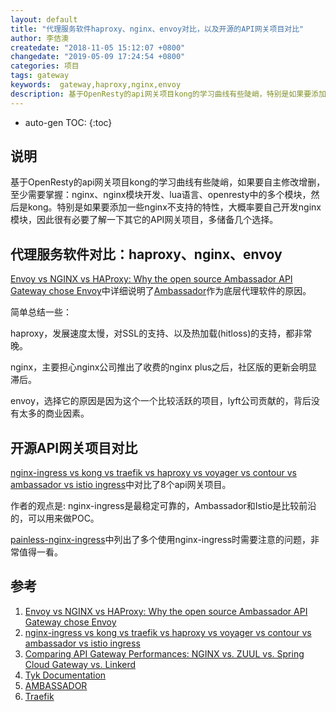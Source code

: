 ```yaml
---
layout: default
title: "代理服务软件haproxy、nginx、envoy对比，以及开源的API网关项目对比"
author: 李佶澳
createdate: "2018-11-05 15:12:07 +0800"
changedate: "2019-05-09 17:24:54 +0800"
categories: 项目
tags: gateway
keywords:  gateway,haproxy,nginx,envoy
description: 基于OpenResty的api网关项目kong的学习曲线有些陡峭，特别是如果要添加一些nginx不支持的特性，大概率要自己开发nginx模块，需要抬头看看路
---
```


* auto-gen TOC:
{:toc}

## 说明

基于OpenResty的api网关项目kong的学习曲线有些陡峭，如果要自主修改增删，至少需要掌握：nginx、nginx模块开发、lua语言、openresty中的多个模块，然后是kong。特别是如果要添加一些nginx不支持的特性，大概率要自己开发nginx模块，因此很有必要了解一下其它的API网关项目，多储备几个选择。

## 代理服务软件对比：haproxy、nginx、envoy

[Envoy vs NGINX vs HAProxy: Why the open source Ambassador API Gateway chose Envoy][1]中详细说明了[Ambassador](https://www.getambassador.io/)作为底层代理软件的原因。

简单总结一些：

haproxy，发展速度太慢，对SSL的支持、以及热加载(hitloss)的支持，都非常晚。

nginx，主要担心nginx公司推出了收费的nginx plus之后，社区版的更新会明显滞后。

envoy，选择它的原因是因为这个一个比较活跃的项目，lyft公司贡献的，背后没有太多的商业因素。

## 开源API网关项目对比

[nginx-ingress vs kong vs traefik vs haproxy vs voyager vs contour vs ambassador vs istio ingress][2]中对比了8个api网关项目。

作者的观点是: nginx-ingress是最稳定可靠的，Ambassador和Istio是比较前沿的，可以用来做POC。

[painless-nginx-ingress](https://danielfm.me/posts/painless-nginx-ingress.html)中列出了多个使用nginx-ingress时需要注意的问题，非常值得一看。

## 参考

1. [Envoy vs NGINX vs HAProxy: Why the open source Ambassador API Gateway chose Envoy][1]
2. [nginx-ingress vs kong vs traefik vs haproxy vs voyager vs contour vs ambassador vs istio ingress][2]
3. [Comparing API Gateway Performances: NGINX vs. ZUUL vs. Spring Cloud Gateway vs. Linkerd][3]
4. [Tyk Documentation][4]
5. [AMBASSADOR][5]
6. [Traefik][6]

[1]: https://blog.getambassador.io/envoy-vs-nginx-vs-haproxy-why-the-open-source-ambassador-api-gateway-chose-envoy-23826aed79ef "Envoy vs NGINX vs HAProxy: Why the open source Ambassador API Gateway chose Envoy"
[2]: https://kubedex.com/nginx-ingress-vs-kong-vs-traefik-vs-haproxy-vs-voyager-vs-contour-vs-ambassador/ "nginx-ingress vs kong vs traefik vs haproxy vs voyager vs contour vs ambassador vs istio ingress"
[3]: https://engineering.opsgenie.com/comparing-api-gateway-performances-nginx-vs-zuul-vs-spring-cloud-gateway-vs-linkerd-b2cc59c65369 "Comparing API Gateway Performances: NGINX vs. ZUUL vs. Spring Cloud Gateway vs. Linkerd"
[4]: https://tyk.io/docs/ "Tyk Documentation"
[5]: https://www.getambassador.io/docs "AMBASSADOR"
[6]: https://docs.traefik.io/  "Traefik"
